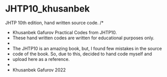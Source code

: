 # JHTP10_khusanbek
JHTP 10th edition, hand written source code.
/*
 * Khusanbek Gafurov Practical Codes from JHTP10.
 * These hand written codes are written for educational purposes only.
 * 
 * The JHTP10 is an amazing book, but, I found few mistakes in the source
 * code of the book. So, due to this, decided to hand code myself and 
 * upload here as a reference.
 *
 * Khusanbek Gafurov 2022
 
